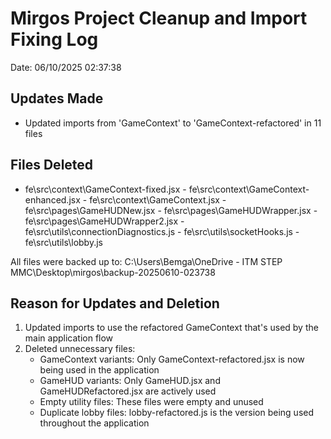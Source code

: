 ﻿# Mirgos Project Cleanup and Import Fixing Log
Date: 06/10/2025 02:37:38

## Updates Made
- Updated imports from 'GameContext' to 'GameContext-refactored' in 11 files

## Files Deleted
- fe\src\context\GameContext-fixed.jsx - fe\src\context\GameContext-enhanced.jsx - fe\src\context\GameContext.jsx - fe\src\pages\GameHUDNew.jsx - fe\src\pages\GameHUDWrapper.jsx - fe\src\pages\GameHUDWrapper2.jsx - fe\src\utils\connectionDiagnostics.js - fe\src\utils\socketHooks.js - fe\src\utils\lobby.js

All files were backed up to: C:\Users\Bemga\OneDrive - ITM STEP MMC\Desktop\mirgos\backup-20250610-023738

## Reason for Updates and Deletion
1. Updated imports to use the refactored GameContext that's used by the main application flow
2. Deleted unnecessary files:
   - GameContext variants: Only GameContext-refactored.jsx is now being used in the application
   - GameHUD variants: Only GameHUD.jsx and GameHUDRefactored.jsx are actively used
   - Empty utility files: These files were empty and unused
   - Duplicate lobby files: lobby-refactored.js is the version being used throughout the application
